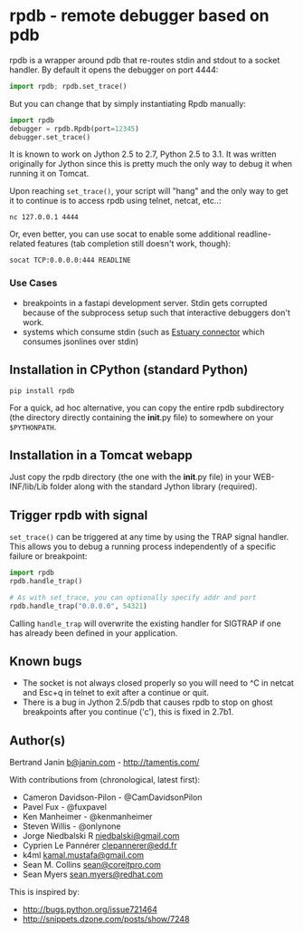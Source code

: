 # rpdb - remote debugger based on pdb

rpdb is a wrapper around pdb that re-routes stdin and stdout to a socket
handler. By default it opens the debugger on port 4444:

```python
import rpdb; rpdb.set_trace()
```

But you can change that by simply instantiating Rpdb manually:

```python
import rpdb
debugger = rpdb.Rpdb(port=12345)
debugger.set_trace()
```

It is known to work on Jython 2.5 to 2.7, Python 2.5 to 3.1. It was written
originally for Jython since this is pretty much the only way to debug it when
running it on Tomcat.

Upon reaching `set_trace()`, your script will "hang" and the only way to get it
to continue is to access rpdb using telnet, netcat, etc..:

```shell
nc 127.0.0.1 4444
```

Or, even better, you can use socat to enable some additional readline-related features (tab completion still doesn't work, though):

```shell
socat TCP:0.0.0.0:444 READLINE
```

### Use Cases

* breakpoints in a fastapi development server. Stdin gets corrupted because of the subprocess setup such that interactive debuggers don't work.
* systems which consume stdin (such as [Estuary connector](https://estuary.dev) which consumes jsonlines over stdin)

## Installation in CPython (standard Python)

```shell
pip install rpdb
```

For a quick, ad hoc alternative, you can copy the entire rpdb subdirectory
(the directory directly containing the __init__.py file) to somewhere on your
`$PYTHONPATH`.

## Installation in a Tomcat webapp

Just copy the rpdb directory (the one with the __init__.py file) in your
WEB-INF/lib/Lib folder along with the standard Jython library (required).

## Trigger rpdb with signal

`set_trace()` can be triggered at any time by using the TRAP signal handler.
This allows you to debug a running process independently of a specific failure
or breakpoint:

```python
import rpdb
rpdb.handle_trap()

# As with set_trace, you can optionally specify addr and port
rpdb.handle_trap("0.0.0.0", 54321)
```

Calling `handle_trap` will overwrite the existing handler for SIGTRAP if one has
already been defined in your application.

## Known bugs

- The socket is not always closed properly so you will need to ^C in netcat
  and Esc+q in telnet to exit after a continue or quit.
- There is a bug in Jython 2.5/pdb that causes rpdb to stop on ghost
  breakpoints after you continue ('c'), this is fixed in 2.7b1.

## Author(s)

Bertrand Janin <b@janin.com> - http://tamentis.com/

With contributions from (chronological, latest first):

- Cameron Davidson-Pilon - @CamDavidsonPilon
- Pavel Fux - @fuxpavel
- Ken Manheimer - @kenmanheimer
- Steven Willis - @onlynone
- Jorge Niedbalski R <niedbalski@gmail.com>
- Cyprien Le Pannérer <clepannerer@edd.fr>
- k4ml <kamal.mustafa@gmail.com>
- Sean M. Collins <sean@coreitpro.com>
- Sean Myers <sean.myers@redhat.com>

This is inspired by:

- http://bugs.python.org/issue721464
- http://snippets.dzone.com/posts/show/7248
